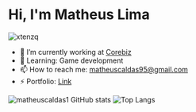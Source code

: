 # Hi, I'm Matheus Lima

<p align="left"> <img src="https://komarev.com/ghpvc/?username=verossim&label=Profile%20views&color=0e75b6&style=flat" alt="xtenzq" /> </p>

- 🔭 I’m currently working at [Corebiz](https://www.corebiz.ag/)
- 🌱 Learning: Game development
- 📫 How to reach me: matheuscaldas95@gmail.com
- ⚡ Portfolio: [Link](https://matheus-c-lima.vercel.app)


![matheuscaldas1 GitHub stats](https://github-readme-stats.vercel.app/api?username=matheuscaldas1&show_icons=true&theme=transparent)
![Top Langs](https://github-readme-stats.vercel.app/api/top-langs/?username=matheuscaldas1&layout=compact&theme=transparent)
